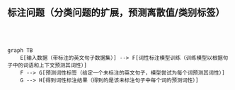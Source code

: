 ## 标注问题（分类问题的扩展，预测离散值/类别标签）

<br />
<br />

```mermaid{theme: 'neutral', scale: 1}
graph TB
    E[输入数据（带标注的英文句子数据集）] --> F[词性标注模型训练（训练模型以根据句子中的词语和上下文预测其词性）]
    F --> G[预测词性标签（给定一个未标注的英文句子，模型尝试为每个词预测其词性）]
    G --> H[得到词性标注结果（得到的是该未标注句子中每个词的预测词性）]
```

<!-- 在这一页中，我们将探讨一个与分类问题密切相关的概念，那就是标注问题。

标注问题可以被看作是分类问题的一种扩展。与分类问题主要关注为单个输入预测一个类别标签不同，标注问题的目标是为输入数据序列中的每一个元素分配一个对应的标签。

让我们从上到下看这个流程图。为了方便理解，我们使用英语句子词性标注的例子来揭示标注问题的基本流程：

1、输入数据：我们从一个带有词性标注的英文句子数据集开始。这些句子包含了词语及其对应的词性标签，如名词、动词、形容词等。

2、词性标注模型训练：在这一阶段，我们根据输入的句子及其标注来训练模型。模型将学习根据上下文和句子中的具体词语来预测每个词的词性。

3、预测词性标签：训练完成后，模型可以被用来预测新的、未标注的英文句子。对于句子中的每一个词，模型都会预测其可能的词性。

4、得到词性标注结果：此时，我们获得了模型对句子中每个词的词性预测结果，为每个词提供了一个词性标签。

总之，标注问题提供了一种更细粒度的分类方法，允许我们为输入数据的每个元素预测一个类别标签，而不仅仅是为整个输入预测一个标签。 -->